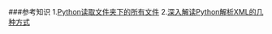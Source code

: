 ###参考知识
1.[Python读取文件夹下的所有文件](http://blog.csdn.net/lzgs_4/article/details/50371030)
2.[深入解读Python解析XML的几种方式](http://codingpy.com/article/parsing-xml-using-python/)